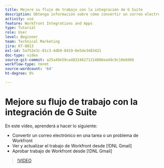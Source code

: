 ```yaml
---
title: Mejore su flujo de trabajo con la integración de G Suite
description: Obtenga información sobre cómo convertir un correo electrónico en una [!DNL Workfront] tarea o problema, ver y actualizar [!DNL Workfront] trabaje desde Gmail y apruebe [!DNL Workfront] Trabaja desde Gmail.
activity: use
feature: Workfront Integrations and Apps
type: Tutorial
role: User
level: Beginner
team: Technical Marketing
jira: KT-8813
exl-id: 5a752e3c-81c3-4db9-8419-0e5de3483421
doc-type: video
source-git-commit: a25a49e59ca483246271214886ea4dc9c10e8d66
workflow-type: tm+mt
source-wordcount: '64'
ht-degree: 0%

---
```


# Mejore su flujo de trabajo con la integración de G Suite

En este vídeo, aprenderá a hacer lo siguiente:

* Convertir un correo electrónico en una tarea o un problema de Workfront
* Ver y actualizar el trabajo de Workfront desde [!DNL Gmail]
* Aprobar trabajo de Workfront desde [!DNL Gmail]

>[!VIDEO](https://video.tv.adobe.com/v/335114/?quality=12&learn=on)
